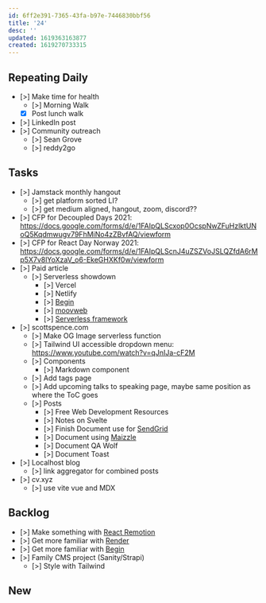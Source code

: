 ```yaml
---
id: 6ff2e391-7365-43fa-b97e-7446830bbf56
title: '24'
desc: ''
updated: 1619363163877
created: 1619270733315
---
```


## Repeating Daily

- [>] Make time for health
  - [>] Morning Walk
  - [x] Post lunch walk
- [>] LinkedIn post
- [>] Community outreach
  - [>] Sean Grove
  - [>] reddy2go

## Tasks

- [>] Jamstack monthly hangout
  - [>] get platform sorted LI?
  - [>] get medium aligned, hangout, zoom, discord??
- [>] CFP for Decoupled Days 2021:
  https://docs.google.com/forms/d/e/1FAIpQLScxop0OcspNwZFuHzlktUNoQ5Kqdmwugv79FhMiNo4zZBvfAQ/viewform
- [>] CFP for React Day Norway 2021:
  https://docs.google.com/forms/d/e/1FAIpQLScnJ4uZSZVoJSLQZfdA6rMp5X7v8lYoXzaV_o6-EkeGHXKf0w/viewform
- [>] Paid article
  - [>] Serverless showdown
    - [>] Vercel
    - [>] Netlify
    - [>] [Begin]
    - [>] [moovweb]
    - [>] [Serverless framework]
- [>] scottspence.com
  - [>] Make OG Image serverless function
  - [>] Tailwind UI accessible dropdown menu:
    https://www.youtube.com/watch?v=qJnIJa-cF2M
  - [>] Components
    - [>] Markdown component
  - [>] Add tags page
  - [>] Add upcoming talks to speaking page, maybe same position as
    where the ToC goes
  - [>] Posts
    - [>] Free Web Development Resources
    - [>] Notes on Svelte
    - [>] Finish Document use for [SendGrid]
    - [>] Document using [Maizzle]
    - [>] Document QA Wolf
    - [>] Document Toast
- [>] Localhost blog
  - [>] link aggregator for combined posts
- [>] cv.xyz
  - [>] use vite vue and MDX

## Backlog

- [>] Make something with [React Remotion]
- [>] Get more familiar with [Render]
- [>] Get more familiar with [Begin]
- [>] Family CMS project (Sanity/Strapi)
  - [>] Style with Tailwind

## New

<!-- Links -->

[react remotion]:
  https://twitter.com/JNYBGR/status/1358824089960542208
[maizzle]: https://maizzle.com/
[sendgrid]: https://app.sendgrid.com
[render]: https://render.com/
[begin]: https://begin.com/
[invoice sitepoint]: https://www.sitepoint.com/write-for-us/
[moovweb]: https://www.moovweb.com/
[serverless framework]: https://www.serverless.com/

